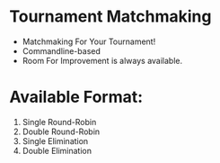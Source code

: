 # Tournament Matchmaking
- Matchmaking For Your Tournament!
- Commandline-based
- Room For Improvement is always available.

# Available Format:
1) Single Round-Robin
2) Double Round-Robin
3) Single Elimination
4) Double Elimination

